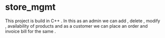 # store_mgmt
This project is build in C++ . In this as an admin we can add , delete , modify , availability of products and as a customer we can place an order and invoice bill for the same .
